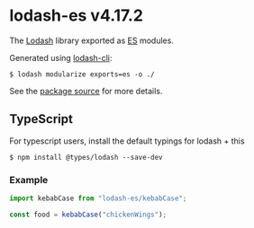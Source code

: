 # lodash-es v4.17.2

The [Lodash](https://lodash.com/) library exported as [ES](http://www.ecma-international.org/ecma-262/6.0/) modules.

Generated using [lodash-cli](https://www.npmjs.com/package/lodash-cli):
```shell
$ lodash modularize exports=es -o ./
```

See the [package source](https://github.com/lodash/lodash/tree/4.17.2-es) for more details.

## TypeScript

For typescript users, install the default typings for lodash + this

```shell
$ npm install @types/lodash --save-dev
```

### Example

```ts
import kebabCase from "lodash-es/kebabCase";

const food = kebabCase("chickenWings");
```